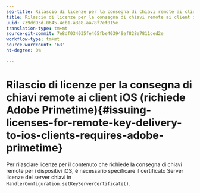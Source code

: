 ```yaml
---
seo-title: Rilascio di licenze per la consegna di chiavi remote ai client iOS (richiede  Adobe Primetime)
title: Rilascio di licenze per la consegna di chiavi remote ai client iOS (richiede  Adobe Primetime)
uuid: 739dd93d-0645-4cb1-a3e8-aa78f7ef015e
translation-type: tm+mt
source-git-commit: 7e8df034035fe465fbe403949ef828e7811ced2e
workflow-type: tm+mt
source-wordcount: '63'
ht-degree: 0%

---
```



# Rilascio di licenze per la consegna di chiavi remote ai client iOS (richiede  Adobe Primetime){#issuing-licenses-for-remote-key-delivery-to-ios-clients-requires-adobe-primetime}

Per rilasciare licenze per il contenuto che richiede la consegna di chiavi remote per i dispositivi iOS, è necessario specificare il certificato Server licenze del server chiavi in `HandlerConfiguration.setKeyServerCertificate()`.
